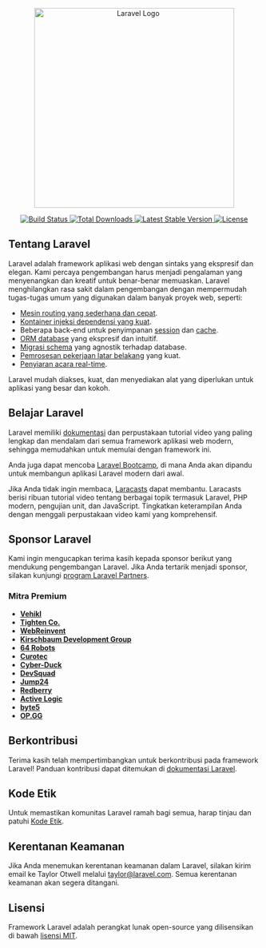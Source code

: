 <p align="center">
  <a href="https://laravel.com" target="_blank">
    <img src="https://raw.githubusercontent.com/laravel/art/master/logo-lockup/5%20SVG/2%20CMYK/1%20Full%20Color/laravel-logolockup-cmyk-red.svg" width="400" alt="Laravel Logo">
  </a>
</p>

<p align="center">
  <a href="https://github.com/laravel/framework/actions">
    <img src="https://github.com/laravel/framework/workflows/tests/badge.svg" alt="Build Status">
  </a>
  <a href="https://packagist.org/packages/laravel/framework">
    <img src="https://img.shields.io/packagist/dt/laravel/framework" alt="Total Downloads">
  </a>
  <a href="https://packagist.org/packages/laravel/framework">
    <img src="https://img.shields.io/packagist/v/laravel/framework" alt="Latest Stable Version">
  </a>
  <a href="https://packagist.org/packages/laravel/framework">
    <img src="https://img.shields.io/packagist/l/laravel/framework" alt="License">
  </a>
</p>

## Tentang Laravel

Laravel adalah framework aplikasi web dengan sintaks yang ekspresif dan elegan. Kami percaya pengembangan harus menjadi pengalaman yang menyenangkan dan kreatif untuk benar-benar memuaskan. Laravel menghilangkan rasa sakit dalam pengembangan dengan mempermudah tugas-tugas umum yang digunakan dalam banyak proyek web, seperti:

- [Mesin routing yang sederhana dan cepat](https://laravel.com/docs/routing).
- [Kontainer injeksi dependensi yang kuat](https://laravel.com/docs/container).
- Beberapa back-end untuk penyimpanan [session](https://laravel.com/docs/session) dan [cache](https://laravel.com/docs/cache).
- [ORM database](https://laravel.com/docs/eloquent) yang ekspresif dan intuitif.
- [Migrasi schema](https://laravel.com/docs/migrations) yang agnostik terhadap database.
- [Pemrosesan pekerjaan latar belakang](https://laravel.com/docs/queues) yang kuat.
- [Penyiaran acara real-time](https://laravel.com/docs/broadcasting).

Laravel mudah diakses, kuat, dan menyediakan alat yang diperlukan untuk aplikasi yang besar dan kokoh.

## Belajar Laravel

Laravel memiliki [dokumentasi](https://laravel.com/docs) dan perpustakaan tutorial video yang paling lengkap dan mendalam dari semua framework aplikasi web modern, sehingga memudahkan untuk memulai dengan framework ini.

Anda juga dapat mencoba [Laravel Bootcamp](https://bootcamp.laravel.com), di mana Anda akan dipandu untuk membangun aplikasi Laravel modern dari awal.

Jika Anda tidak ingin membaca, [Laracasts](https://laracasts.com) dapat membantu. Laracasts berisi ribuan tutorial video tentang berbagai topik termasuk Laravel, PHP modern, pengujian unit, dan JavaScript. Tingkatkan keterampilan Anda dengan menggali perpustakaan video kami yang komprehensif.

## Sponsor Laravel

Kami ingin mengucapkan terima kasih kepada sponsor berikut yang mendukung pengembangan Laravel. Jika Anda tertarik menjadi sponsor, silakan kunjungi [program Laravel Partners](https://partners.laravel.com).

### Mitra Premium

- **[Vehikl](https://vehikl.com/)**
- **[Tighten Co.](https://tighten.co)**
- **[WebReinvent](https://webreinvent.com/)**
- **[Kirschbaum Development Group](https://kirschbaumdevelopment.com)**
- **[64 Robots](https://64robots.com)**
- **[Curotec](https://www.curotec.com/services/technologies/laravel/)**
- **[Cyber-Duck](https://cyber-duck.co.uk)**
- **[DevSquad](https://devsquad.com/hire-laravel-developers)**
- **[Jump24](https://jump24.co.uk)**
- **[Redberry](https://redberry.international/laravel/)**
- **[Active Logic](https://activelogic.com)**
- **[byte5](https://byte5.de)**
- **[OP.GG](https://op.gg)**

## Berkontribusi

Terima kasih telah mempertimbangkan untuk berkontribusi pada framework Laravel! Panduan kontribusi dapat ditemukan di [dokumentasi Laravel](https://laravel.com/docs/contributions).

## Kode Etik

Untuk memastikan komunitas Laravel ramah bagi semua, harap tinjau dan patuhi [Kode Etik](https://laravel.com/docs/contributions#code-of-conduct).

## Kerentanan Keamanan

Jika Anda menemukan kerentanan keamanan dalam Laravel, silakan kirim email ke Taylor Otwell melalui [taylor@laravel.com](mailto:taylor@laravel.com). Semua kerentanan keamanan akan segera ditangani.

## Lisensi

Framework Laravel adalah perangkat lunak open-source yang dilisensikan di bawah [lisensi MIT](https://opensource.org/licenses/MIT).